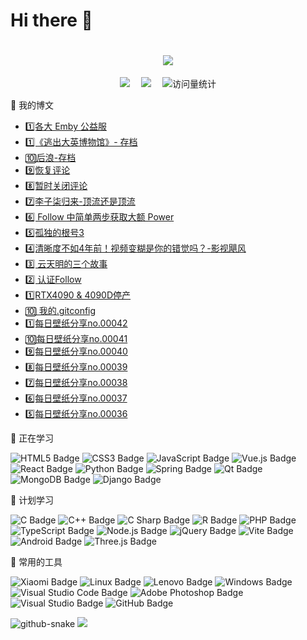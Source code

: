 # Hi there 👋
<h1 align="center">
  <a href="https:///">
    <img src="https://readme-typing-svg.herokuapp.com/?lines=console.log(%22Hello%2C%20World!%22);云少祝您今天愉快!&center=true&size=27">
  </a>
</h1>

  <div align="center">
    <a href="https://blog.study996.cn"><img src="https://img.shields.io/badge/Website-博客-blue" /></a>&emsp;
    <!-- <a href="https://twitter.com/it985/"><img src="https://img.shields.io/badge/Twitter-推特-blue" /></a>&emsp; -->
    <!-- <a href="https://www.youtube.com/@it985"><img src="https://img.shields.io/badge/YouTube-油管-c32136" /></a>&emsp; -->
    <!-- <a href="https://box.sunguoqi.com/weixin_mp"><img src="https://img.shields.io/badge/WeChat-微信-07c160" /></a>&emsp; -->
    <a href="https://space.bilibili.com/300767383/"><img src="https://img.shields.io/badge/Bilibili-B站-ff69b4" /></a>&emsp;
    <!-- <a href="https://blog.csdn.net/weixin_50915462/"><img src="https://img.shields.io/badge/CSDN-论坛-c32136" /></a>&emsp; -->
    <!-- <a href="https://www.zhihu.com/people/sunguoqi/"><img src="https://img.shields.io/badge/Zhihu-知乎-blue" /></a>&emsp; -->
    <!-- visitor statistics logo 访客数统计徽标 -->
    <img src="https://komarev.com/ghpvc/?username=it985&label=Views&color=0e75b6&style=flat" alt="访问量统计" />
  </div>

🧰 我的博文
<!-- BLOG-POST-LIST:START -->
- [1️⃣各大 Emby 公益服](https://blog.study996.cn/archives/6a2818c9/)
- [1️⃣《逃出大英博物馆》- 存档](https://blog.study996.cn/archives/1dc53360/)
- [🔟后浪-存档](https://blog.study996.cn/archives/BV1FV411d7u7/)
- [9️⃣恢复评论](https://blog.study996.cn/archives/7a0b2a98/)
- [8️⃣暂时关闭评论](https://blog.study996.cn/archives/39537792/)
- [7️⃣李子柒归来-顶流还是顶流](https://blog.study996.cn/archives/FhvPQSc4/)
- [6️⃣ Follow 中简单两步获取大额 Power](https://blog.study996.cn/archives/2115c8e1/)
- [5️⃣孤独的根号3](https://blog.study996.cn/archives/42dd900d/)
- [4️⃣清晰度不如4年前！视频变糊是你的错觉吗？-影视飓风](https://blog.study996.cn/archives/ksRhutqg/)
- [3️⃣ 云天明的三个故事](https://blog.study996.cn/archives/0c62374a/)
- [2️⃣ 认证Follow](https://blog.study996.cn/archives/caad38e1/)
- [1️⃣RTX4090 &amp; 4090D停产](https://blog.study996.cn/archives/3c656f5e/)
- [🔟 我的.gitconfig](https://blog.study996.cn/archives/ddc5f1d7/)
- [1️⃣每日壁纸分享no.00042](https://blog.study996.cn/archives/7207396103463914000/)
- [🔟每日壁纸分享no.00041](https://blog.study996.cn/archives/7202841567982308660/)
- [9️⃣每日壁纸分享no.00040](https://blog.study996.cn/archives/7195724684690820000/)
- [8️⃣每日壁纸分享no.00039](https://blog.study996.cn/archives/7194226962120920000/)
- [7️⃣每日壁纸分享no.00038](https://blog.study996.cn/archives/7192138177363201000/)
- [6️⃣每日壁纸分享no.00037](https://blog.study996.cn/archives/7189191263403380000/)
- [5️⃣每日壁纸分享no.00036](https://blog.study996.cn/archives/7188321293563940000/)
<!-- BLOG-POST-LIST:END -->
  
💪 正在学习

![HTML5 Badge](https://img.shields.io/badge/HTML5-E34F26?logo=html5&logoColor=fff&style=flat)
![CSS3 Badge](https://img.shields.io/badge/CSS3-1572B6?logo=css3&logoColor=fff&style=flat)
![JavaScript Badge](https://img.shields.io/badge/JavaScript-F7DF1E?logo=javascript&logoColor=000&style=flat)
![Vue.js Badge](https://img.shields.io/badge/Vue.js-4FC08D?logo=vuedotjs&logoColor=fff&style=flat)
![React Badge](https://img.shields.io/badge/React-61DAFB?logo=react&logoColor=000&style=flat)
![Python Badge](https://img.shields.io/badge/Python-3776AB?logo=python&logoColor=fff&style=flat)
![Spring Badge](https://img.shields.io/badge/Spring-6DB33F?logo=spring&logoColor=fff&style=flat)
![Qt Badge](https://img.shields.io/badge/Qt-41CD52?logo=qt&logoColor=fff&style=flat)
![MongoDB Badge](https://img.shields.io/badge/MongoDB-47A248?logo=mongodb&logoColor=fff&style=flat)
![Django Badge](https://img.shields.io/badge/Django-092E20?logo=django&logoColor=fff&style=flat)

🧠 计划学习

![C Badge](https://img.shields.io/badge/C-A8B9CC?logo=c&logoColor=fff&style=flat)
![C++ Badge](https://img.shields.io/badge/C%2B%2B-00599C?logo=cplusplus&logoColor=fff&style=flat)
![C Sharp Badge](https://img.shields.io/badge/C%20Sharp-239120?logo=csharp&logoColor=fff&style=flat)
![R Badge](https://img.shields.io/badge/R-276DC3?logo=r&logoColor=fff&style=flat)
![PHP Badge](https://img.shields.io/badge/PHP-777BB4?logo=php&logoColor=fff&style=flat)
![TypeScript Badge](https://img.shields.io/badge/TypeScript-3178C6?logo=typescript&logoColor=fff&style=flat)
![Node.js Badge](https://img.shields.io/badge/Node.js-393?logo=nodedotjs&logoColor=fff&style=flat)
![jQuery Badge](https://img.shields.io/badge/jQuery-0769AD?logo=jquery&logoColor=fff&style=flat)
![Vite Badge](https://img.shields.io/badge/Vite-646CFF?logo=vite&logoColor=fff&style=flat)
![Android Badge](https://img.shields.io/badge/Android-3DDC84?logo=android&logoColor=fff&style=flat)
![Three.js Badge](https://img.shields.io/badge/Three.js-092E20?logo=threedotjs&logoColor=fff&style=flat)

🧰 常用的工具

![Xiaomi Badge](https://img.shields.io/badge/Xiaomi-FF6900?logo=xiaomi&logoColor=fff&style=flat)
![Linux Badge](https://img.shields.io/badge/Linux-FCC624?logo=linux&logoColor=000&style=flat)
![Lenovo Badge](https://img.shields.io/badge/Lenovo-E2231A?logo=lenovo&logoColor=fff&style=flat)
![Windows Badge](https://img.shields.io/badge/Windows-0078D6?logo=windows&logoColor=fff&style=flat)
![Visual Studio Code Badge](https://img.shields.io/badge/Visual%20Studio%20Code-007ACC?logo=visualstudiocode&logoColor=fff&style=flat)
![Adobe Photoshop Badge](https://img.shields.io/badge/Adobe%20Photoshop-31A8FF?logo=adobephotoshop&logoColor=fff&style=flat)
![Visual Studio Badge](https://img.shields.io/badge/Visual%20Studio-5C2D91?logo=visualstudio&logoColor=fff&style=flat)
![GitHub Badge](https://img.shields.io/badge/GitHub-181717?logo=github&logoColor=fff&style=flat)

<!-- Snake Code Contribution Map 贪吃蛇代码贡献图 -->
<picture>
  <source media="(prefers-color-scheme: dark)" srcset="https://cdn.jsdelivr.net/gh/it985/it985/profile-snake-contrib/github-contribution-grid-snake-dark.svg" />
  <source media="(prefers-color-scheme: light)" srcset="https://cdn.jsdelivr.net/gh/it985/it985/profile-snake-contrib/github-contribution-grid-snake.svg" />
  <img alt="github-snake" src="https://cdn.jsdelivr.net/gh/it985/it985/profile-snake-contrib/github-contribution-grid-snake-dark.svg" />
</picture>

<!-- just img 图片 -->
<img src="https://cdn.jsdelivr.net/gh/it985/it985/assets/images/rocket.png"/>
</div>

